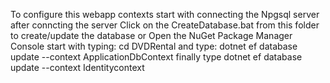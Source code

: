 To configure this webapp contexts start with connecting the Npgsql server after conncting the server
Click on the CreateDatabase.bat from this folder to create/update the database or 
Open the NuGet Package Manager Console 
start with typing: cd DVDRental
and type: dotnet ef database update --context ApplicationDbContext
finally type dotnet ef database update --context Identitycontext
